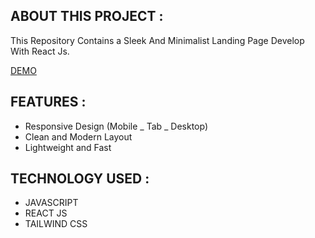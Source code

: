 ## ABOUT THIS PROJECT :

This Repository Contains a Sleek And Minimalist Landing Page Develop With React Js.

[DEMO](https://figma-to-react-vaccine.vercel.app/)

## FEATURES :

- Responsive Design (Mobile _ Tab _ Desktop)
- Clean and Modern Layout
- Lightweight and Fast

## TECHNOLOGY USED :

- JAVASCRIPT
- REACT JS
- TAILWIND CSS

